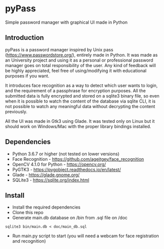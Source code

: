 # pyPass
Simple password manager with graphical UI made in Python

## Introduction
pyPass is a password manager inspired by Unix pass (https://www.passwordstore.org/), entirely made in Python. It was made as 
an University project and using it as a personal or professional password manager goes on total responsibility of the user. 
Any kind of feedback will be highly appreciated, feel free of using/modifying it with educational purposes if you want.

It introduces face recognition as a way to detect which user wants to login, and the requirement of a passphrase for
encryption purposes. All the submitted data is fully encrypted and stored on a sqlite3 binary file, so even when it is
possible to watch the content of the database via sqlite CLI, it is not possible to watch any meaningful data without
decrypting the content previously.

All the UI was made in Gtk3 using Glade. It was tested only on Linux but it should work on Windows/Mac with the proper library bindings installed.

## Dependencies
* Python 3.6.7 or higher (not tested on lower versions)
* Face Recognition - https://github.com/ageitgey/face_recognition
* OpenCV 4.1.0 for Python - https://opencv.org/
* PyGTK3 - https://pygobject.readthedocs.io/en/latest/
* Glade - https://glade.gnome.org/
* SQLite3 - https://sqlite.org/index.html

## Install
* Install the required dependencies
* Clone this repo
* Generate main.db database on /bin from .sql file on /doc
```
sqlite3 bin/main.db < doc/main_db.sql
```
* Run main.py script to start (you will need a webcam for face registration and recognition)
